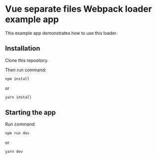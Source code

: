 # Vue separate files Webpack loader example app

This example app demonstrates how to use this loader.

## Installation

Clone this repository.

Then run command:

``` bash
npm install
```
or
``` bash
yarn install
```

## Starting the app

Run command:

``` bash
npm run dev
```
or
``` bash
yarn dev
```
